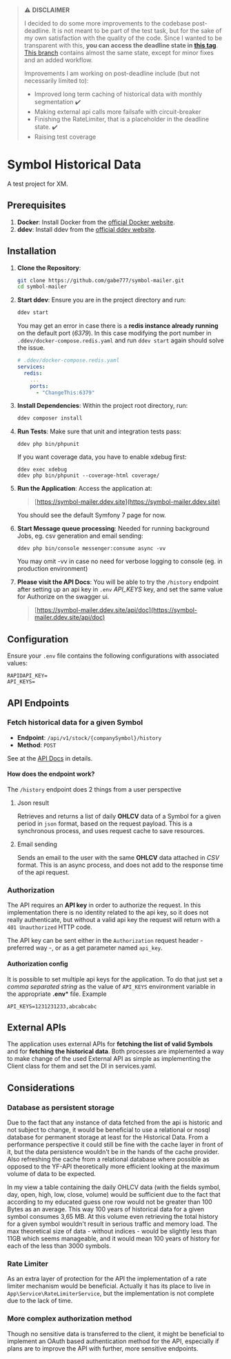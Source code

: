 > ⚠️ **DISCLAIMER**
>
> I decided to do some more improvements to the codebase post-deadline. It is not meant to be part of the test task, but for the sake of my own satisfaction with the quality of the code. Since I wanted to be transparent with this, **you can access the deadline state in [this tag](https://github.com/gabe777/symbol-mailer/releases/tag/v0.1.0-alpha-deadline-state)**.
> [This branch](https://github.com/gabe777/symbol-mailer/tree/deadline-state-at-2025-01-15-11-00-00-CET) contains almost the same state, except for minor fixes and an added workflow.
> 
> Improvements I am working on post-deadline include (but not necessarily limited to):
>  - Improved long term caching of historical data with monthly segmentation ✔️
>  - Making external api calls more failsafe with circuit-breaker
>  - Finishing the RateLimiter, that is a placeholder in the deadline state. ✔️
>  - Raising test coverage
> 

# Symbol Historical Data

A test project for XM.

## Prerequisites

1. **Docker**: Install Docker from the [official Docker website](https://docs.docker.com/get-docker/).
2. **ddev**: Install ddev from the [official ddev website](https://ddev.readthedocs.io/en/stable/#installation).

## Installation

1. **Clone the Repository**:
   ```sh
   git clone https://github.com/gabe777/symbol-mailer.git
   cd symbol-mailer
   ```

2. **Start ddev**:
   Ensure you are in the project directory and run:
   ```sh
   ddev start
   ```
   You may get an error in case there is a **redis instance already running** on the default port (*6379*). In this case modifying the port number in ```.ddev/docker-compose.redis.yaml``` and run ```ddev start``` again should solve the issue. 
   ```yaml
   # .ddev/docker-compose.redis.yaml
   services:
     redis:
       ...
       ports:
         - "ChangeThis:6379"
   ```

3. **Install Dependencies**:
   Within the project root directory, run:
   ```sh
   ddev composer install
   ```

[//]: # ()
[//]: # (3. **Run Migrations**:)

[//]: # (   Within the project root directory, run:)

[//]: # (   ```sh)

[//]: # (   ddev php bin/console doctrine:migrations:migrate)

[//]: # (   ```)
   
4. **Run Tests**: Make sure that unit and integration tests pass:
   ```shell
   ddev php bin/phpunit
   ```
   If you want coverage data, you have to enable xdebug first:
   ```shell
   ddev exec xdebug
   ddev php bin/phpunit --coverage-html coverage/
   ```

5. **Run the Application**:
   Access the application at:
   
   > [https://symbol-mailer.ddev.site](https://symbol-mailer.ddev.site)

   You should see the default Symfony 7 page for now.

   
6. **Start Message queue processing**:
Needed for running background Jobs, eg. csv generation and email sending:
   ```shell
   ddev php bin/console messenger:consume async -vv
   ```
   You may omit -vv in case no need for verbose logging to console (eg. in production environment)


7. **Please visit the API Docs**:
   You will be able to try the ```/history``` endpoint after setting up an api key in ```.env``` *API_KEYS* key, and set the same value for Authorize on the swagger ui. 

   > [https://symbol-mailer.ddev.site/api/doc](https://symbol-mailer.ddev.site/api/doc)



   

## Configuration

Ensure your `.env` file contains the following configurations with associated values:
```
RAPIDAPI_KEY=
API_KEYS=
```

## API Endpoints

### Fetch historical data for a given Symbol

- **Endpoint**: `/api/v1/stock/{companySymbol}/history`
- **Method**: `POST`

See at the [API Docs](https://symbol-mailer.ddev.site/api/docs) in details.

#### How does the endpoint work?

The `/history` endpoint does 2 things from a user perspective

1. Json result 

   Retrieves and returns a list of daily **OHLCV** data of a Symbol for a given period in `json` format, based on the request payload. This is a synchronous process, and uses request cache to save resources.

2. Email sending
 
   Sends an email to the user with the same **OHLCV** data attached in *CSV* format. This is an async process, and does not add to the response time of the api request.
   
### Authorization

The API requires an **API key** in order to authorize the request. In this implementation there is no identity related to the api key, so it does not really authenticate, but without a valid api key the request will return with a `401 Unauthorized` HTTP code. 

The API key can be sent either in the `Authorization` request header - preferred way -, or as a get parameter named `api_key`. 

#### Authorization config

It is possible to set multiple api keys for the application. To do that just set a _comma separated string_ as the value of `API_KEYS` environment variable in the appropriate **.env*** file.
Example
```shell
API_KEYS=1231231233,abcabcabc
```

## External APIs

The application uses external APIs for **fetching the list of valid Symbols** and for **fetching the historical data**.
Both processes are implemented a way to make change of the used External API as simple as implementing the Client class for them and set the DI in services.yaml.


## Considerations

### Database as persistent storage

Due to the fact that any instance of data fetched from the api is historic and not subject to change, it would be beneficial to use a relational or nosql database for permanent storage at least for the Historical Data.
From a performance perspective it could still be fine with the cache layer in front of it, but the data persistence wouldn't be in the hands of the cache provider. Also refreshing the cache from a relational database where possible as opposed to the YF-API theoretically more efficient looking at the maximum volume of data to be expected.

In my view a table containing the daily OHLCV data (with the fields symbol, day, open, high, low, close, volume) would be sufficient due to the fact that according to my educated guess one row would not be greater than 100 Bytes as an average. This way 100 years of historical data for a given symbol consumes 3,65 MB. At this volume even retrieving the total history for a given symbol wouldn't result in serious traffic and memory load. 
The max theoretical size of data - without indices - would be slightly less than 11GB which seems manageable, and it would mean 100 years of history for each of the less than 3000 symbols. 

### Rate Limiter

As an extra layer of protection for the API the implementation of a rate limiter mechanism would be beneficial. Actually it has its place to live in `App\Service\RateLimiterService`, but the implementation is not complete due to the lack of time.  

### More complex authorization method
Though no sensitive data is transferred to the client, it might be beneficial to implement an OAuth based authentication method for the API, especially if plans are to improve the API with further, more sensitive endpoints. 
